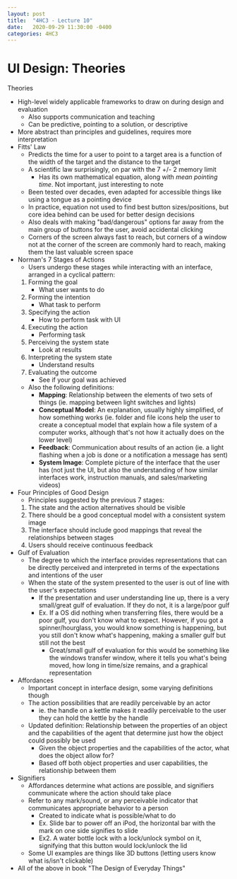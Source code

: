 ```yaml
---
layout: post
title:  "4HC3 - Lecture 10"
date:   2020-09-29 11:30:00 -0400
categories: 4HC3
---
```


UI Design: Theories
===

Theories
- High-level widely applicable frameworks to draw on during design and evaluation
    - Also supports communication and teaching
    - Can be predictive, pointing to a solution, or descriptive
- More abstract than principles and guidelines, requires more interpretation
- Fitts' Law
    - Predicts the time for a user to point to a target area is a function of the width of the target and the distance to the target
    - A scientific law surprisingly, on par with the 7 +/- 2 memory limit
        - Has its own mathematical equation, along with *mean pointing time*. Not important, just interesting to note
    - Been tested over decades, even adapted for accessible things like using a tongue as a pointing device
    - In practice, equation not used to find best button sizes/positions, but core idea behind can be used for better design decisions
    - Also deals with making "bad/dangerous" options far away from the main group of buttons for the user, avoid accidental clicking
    - Corners of the screen always fast to reach, but corners of a window not at the corner of the screen are commonly hard to reach, making them the last valuable screen space
- Norman's 7 Stages of Actions
    - Users undergo these stages while interacting with an interface, arranged in a cyclical pattern:
    1. Forming the goal
        - What user wants to do
    2. Forming the intention
        - What task to perform
    3. Specifying the action
        - How to perform task with UI
    4. Executing the action
        - Performing task
    5. Perceiving the system state
        - Look at results
    6. Interpreting the system state
        - Understand results
    7. Evaluating the outcome
        - See if your goal was achieved
    - Also the following definitions:
        - **Mapping**: Relationship between the elements of two sets of things (ie. mapping between light switches and lights)
        - **Conceptual Model**: An explanation, usually highly simplified, of how something works (ie. folder and file icons help the user to create a conceptual model that explain how a file system of a computer works, although that's not how it actually does on the lower level)
        - **Feedback**: Communication about results of an action (ie. a light flashing when a job is done or a notification a message has sent)
        - **System Image**: Complete picture of the interface that the user has (not just the UI, but also the understanding of how similar interfaces work, instruction manuals, and sales/marketing videos)
- Four Principles of Good Design
    - Principles suggested by the previous 7 stages:
    1. The state and the action alternatives should be visible
    2. There should be a good conceptual model with a consistent system image
    3. The interface should include good mappings that reveal the relationships between stages
    4. Users should receive continuous feedback
- Gulf of Evaluation
    - The degree to which the interface provides representations that can be directly perceived and interpreted in terms of the expectations and intentions of the user
    - When the state of the system presented to the user is out of line with the user's expectations
        - If the presentation and user understanding line up, there is a very small/great gulf of evaluation. If they do not, it is a large/poor gulf
        - Ex. If a OS did nothing when transferring files, there would be a poor gulf, you don't know what to expect. However, if you got a spinner/hourglass, you would know something is happening, but you still don't know what's happening, making a smaller gulf but still not the best
            - Great/small gulf of evaluation for this would be something like the windows transfer window, where it tells you what's being moved, how long in time/size remains, and a graphical representation
- Affordances
    - Important concept in interface design, some varying definitions though
    - The action possibilities that are readily perceivable by an actor
        - ie. the handle on a kettle makes it readily perceivable to the user they can hold the kettle by the handle
    - Updated definition: Relationship between the properties of an object and the capabilities of the agent that determine just how the object could possibly be used
        - Given the object properties and the capabilities of the actor, what does the object allow for?
        - Based off both object properties and user capabilities, the relationship between them
- Signifiers
    - Affordances determine what actions are possible, and signifiers communicate where the action should take place
    - Refer to any mark/sound, or any perceivable indicator that communicates appropriate behavior to a person
        - Created to indicate what is possible/what to do
        - Ex. Slide bar to power off an iPod, the horizontal bar with the mark on one side signifies to slide
        - Ex2. A water bottle lock with a lock/unlock symbol on it, signifying that this button would lock/unlock the lid
    - Some UI examples are things like 3D buttons (letting users know what is/isn't clickable)
- All of the above in book "The Design of Everyday Things"